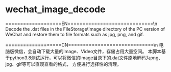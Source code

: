 # wechat_image_decode

===================EN=============================\n
Decode the .dat files in the FileStorage\Image directory of the PC version of WeChat and restore them to file formats such as jpg, png, and gif.

===================CN=============================\n
电脑版微信，会自动下载大量的Image、Video文件，存储占用大量空间。
本脚本基于python3.8测试运行，可以将微信的Image目录下的.dat文件原地解码为png、jpg、gif等可以直观查看的格式，
方便进行选择性的清理。
